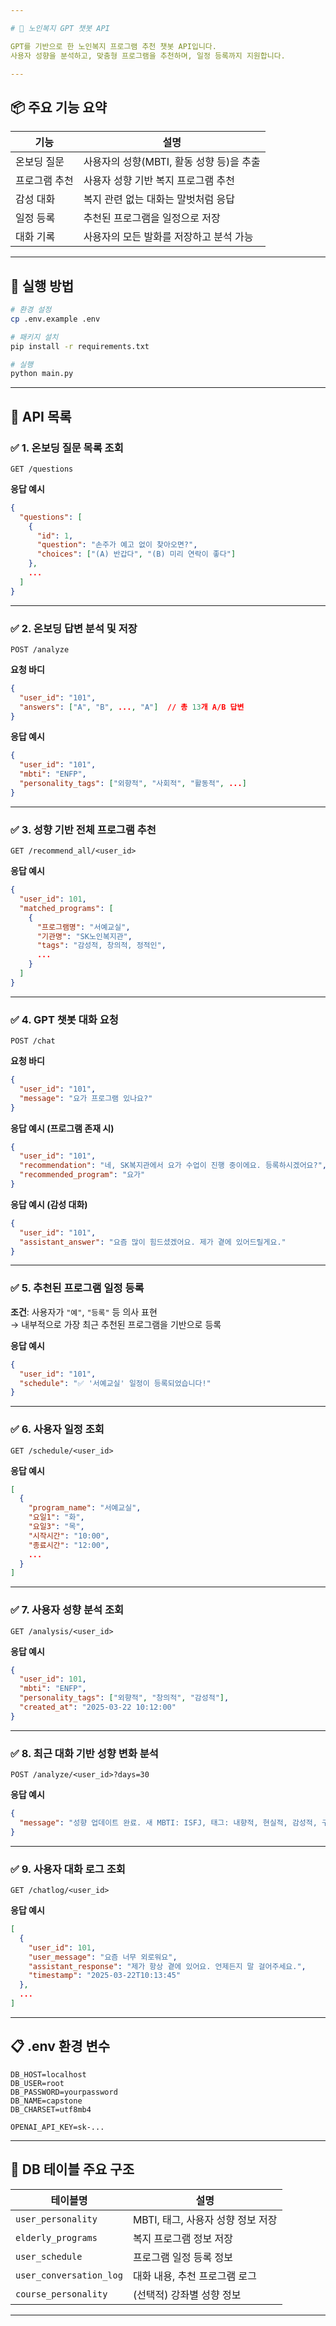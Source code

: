 ```yaml
---

# 🧠 노인복지 GPT 챗봇 API

GPT를 기반으로 한 노인복지 프로그램 추천 챗봇 API입니다.  
사용자 성향을 분석하고, 맞춤형 프로그램을 추천하며, 일정 등록까지 지원합니다.

---
```


## 📦 주요 기능 요약

| 기능 | 설명 |
|------|------|
| 온보딩 질문 | 사용자의 성향(MBTI, 활동 성향 등)을 추출 |
| 프로그램 추천 | 사용자 성향 기반 복지 프로그램 추천 |
| 감성 대화 | 복지 관련 없는 대화는 말벗처럼 응답 |
| 일정 등록 | 추천된 프로그램을 일정으로 저장 |
| 대화 기록 | 사용자의 모든 발화를 저장하고 분석 가능 |

---

## 🚀 실행 방법

```bash
# 환경 설정
cp .env.example .env

# 패키지 설치
pip install -r requirements.txt

# 실행
python main.py
```

---

## 📌 API 목록

### ✅ 1. 온보딩 질문 목록 조회

```
GET /questions
```

**응답 예시**
```json
{
  "questions": [
    {
      "id": 1,
      "question": "손주가 예고 없이 찾아오면?",
      "choices": ["(A) 반갑다", "(B) 미리 연락이 좋다"]
    },
    ...
  ]
}
```

---

### ✅ 2. 온보딩 답변 분석 및 저장

```
POST /analyze
```

**요청 바디**
```json
{
  "user_id": "101",
  "answers": ["A", "B", ..., "A"]  // 총 13개 A/B 답변
}
```

**응답 예시**
```json
{
  "user_id": "101",
  "mbti": "ENFP",
  "personality_tags": ["외향적", "사회적", "활동적", ...]
}
```

---

### ✅ 3. 성향 기반 전체 프로그램 추천

```
GET /recommend_all/<user_id>
```

**응답 예시**
```json
{
  "user_id": 101,
  "matched_programs": [
    {
      "프로그램명": "서예교실",
      "기관명": "SK노인복지관",
      "tags": "감성적, 창의적, 정적인",
      ...
    }
  ]
}
```

---

### ✅ 4. GPT 챗봇 대화 요청

```
POST /chat
```

**요청 바디**
```json
{
  "user_id": "101",
  "message": "요가 프로그램 있나요?"
}
```

**응답 예시 (프로그램 존재 시)**  
```json
{
  "user_id": "101",
  "recommendation": "네, SK복지관에서 요가 수업이 진행 중이에요. 등록하시겠어요?",
  "recommended_program": "요가"
}
```

**응답 예시 (감성 대화)**  
```json
{
  "user_id": "101",
  "assistant_answer": "요즘 많이 힘드셨겠어요. 제가 곁에 있어드릴게요."
}
```

---

### ✅ 5. 추천된 프로그램 일정 등록

**조건**: 사용자가 `"예"`, `"등록"` 등 의사 표현  
→ 내부적으로 가장 최근 추천된 프로그램을 기반으로 등록

**응답 예시**
```json
{
  "user_id": "101",
  "schedule": "✅ '서예교실' 일정이 등록되었습니다!"
}
```

---

### ✅ 6. 사용자 일정 조회

```
GET /schedule/<user_id>
```

**응답 예시**
```json
[
  {
    "program_name": "서예교실",
    "요일1": "화",
    "요일3": "목",
    "시작시간": "10:00",
    "종료시간": "12:00",
    ...
  }
]
```

---

### ✅ 7. 사용자 성향 분석 조회

```
GET /analysis/<user_id>
```

**응답 예시**
```json
{
  "user_id": 101,
  "mbti": "ENFP",
  "personality_tags": ["외향적", "창의적", "감성적"],
  "created_at": "2025-03-22 10:12:00"
}
```

---

### ✅ 8. 최근 대화 기반 성향 변화 분석

```
POST /analyze/<user_id>?days=30
```

**응답 예시**
```json
{
  "message": "성향 업데이트 완료. 새 MBTI: ISFJ, 태그: 내향적, 현실적, 감성적, 구조적"
}
```

---

### ✅ 9. 사용자 대화 로그 조회

```
GET /chatlog/<user_id>
```

**응답 예시**
```json
[
  {
    "user_id": 101,
    "user_message": "요즘 너무 외로워요",
    "assistant_response": "제가 항상 곁에 있어요. 언제든지 말 걸어주세요.",
    "timestamp": "2025-03-22T10:13:45"
  },
  ...
]
```

---

## 📋 .env 환경 변수

```env
DB_HOST=localhost
DB_USER=root
DB_PASSWORD=yourpassword
DB_NAME=capstone
DB_CHARSET=utf8mb4

OPENAI_API_KEY=sk-...
```

---

## 🧱 DB 테이블 주요 구조

| 테이블명 | 설명 |
|----------|------|
| `user_personality` | MBTI, 태그, 사용자 성향 정보 저장 |
| `elderly_programs` | 복지 프로그램 정보 저장 |
| `user_schedule` | 프로그램 일정 등록 정보 |
| `user_conversation_log` | 대화 내용, 추천 프로그램 로그 |
| `course_personality` | (선택적) 강좌별 성향 정보 |

---
